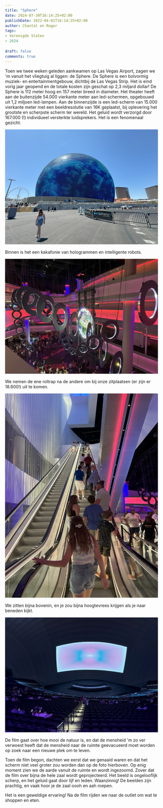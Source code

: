 ```yaml
---
title: "Sphere"
date: 2024-07-30T16:14:25+02:00
publishDate: 2022-04-01T16:14:25+02:00
author: Chantal en Roger
tags:
- Verenigde Staten
- 2024

draft: false
comments: true
---
```


Toen we twee weken geleden aankwamen op Las Vegas Airport, zagen we 'm vanuit het vliegtuig al liggen: de Sphere. De Sphere is een bolvormig muziek- en entertainmentgebouw, dichtbij de Las Vegas Strip. Het is eind vorig jaar geopend en de totale kosten zijn geschat op 2,3 miljard dollar! De Sphere is 112 meter hoog en 157 meter breed in diameter. Het theater heeft aan de buitenzijde 54.000 vierkante meter aan led-schermen, opgebouwd uit 1,2 miljoen led-lampen. Aan de binnenzijde is een led-scherm van 15.000 vierkante meter met een beeldresolutie van 16K geplaatst, bij oplevering het grootste en scherpste scherm ter wereld. Het geluid wordt verzorgd door 167.000 (!) individueel versterkte luidsprekers. Het is een fenomenaal gezicht.

![Sphere](./images/IMG_0004.jpg)

Binnen is het een kakafonie van hologrammen en intelligente robots.

![Sphere](./images/IMG_0012.jpg)

We nemen de ene roltrap na de andere om bij onze zitplaatsen (er zijn er 18.600!) uit te komen.

![Sphere](./images/IMG_0014.jpg)

We zitten bijna bovenin, en je zou bijna hoogtevrees krijgen als je naar beneden kijkt.

![Sphere](./images/IMG_5416.jpg)

De film gaat over hoe mooi de natuur is, en dat de mensheid 'm zo ver verwoest heeft dat de mensheid naar de ruimte geevacueerd moet worden op zoek naar een nieuwe plek om te leven.

Toen de film begon, dachten we eerst dat we genaaid waren en dat het scherm niet veel groter zou worden dan op de foto hierboven. Op enig moment zien we de aarde vanuit de ruimte en wordt ingezoomd. Zover dat de film over bijna de hele zaal wordt geprojecteerd. Het beeld is ongelooflijk scherp, en het geluid gaat door lijf en leden. Waanzinnig! De beelden zijn prachtig, en vaak hoor je de zaal oooh en aah roepen.

Het is een geweldige ervaring! Na de film rijden we naar de outlet om wat te shoppen en eten.

